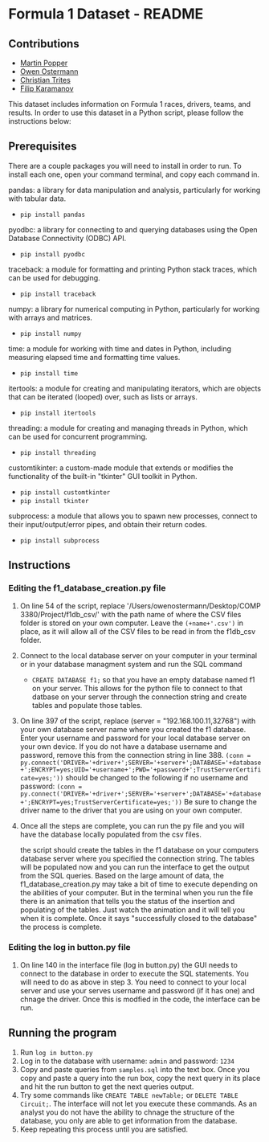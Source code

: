 # Formula 1 Dataset - README

## Contributions
- [Martin Popper](https://github.com/martinpopper)
- [Owen Ostermann](https://github.com/oostermann10)
- [Christian Trites](https://github.com/ChristianTrites)
- [Filip Karamanov](https://github.com/FilipKaramanov)

This dataset includes information on Formula 1 races, drivers, teams, and results. In order to use this dataset in a Python script, please follow the instructions below:
## Prerequisites
There are a couple packages you will need to install in order to run. To install each one, open your command terminal, and copy each command in.

pandas: a library for data manipulation and analysis, particularly for working with tabular data.
- `pip install pandas`
  
pyodbc: a library for connecting to and querying databases using the Open Database Connectivity (ODBC) API.
- `pip install pyodbc`
  
traceback: a module for formatting and printing Python stack traces, which can be used for debugging.
- `pip install traceback`

numpy: a library for numerical computing in Python, particularly for working with arrays and matrices.
- `pip install numpy`

time: a module for working with time and dates in Python, including measuring elapsed time and formatting time values.
- `pip install time`

itertools: a module for creating and manipulating iterators, which are objects that can be iterated (looped) over, such as lists or arrays.
- `pip install itertools`

threading: a module for creating and managing threads in Python, which can be used for concurrent programming. 
- `pip install threading`

customtikinter: a custom-made module that extends or modifies the functionality of the built-in "tkinter" GUI toolkit in Python.
- `pip install customtkinter`
- `pip install tkinter`

subprocess: a module that allows you to spawn new processes, connect to their input/output/error pipes, and obtain their return codes.
- `pip install subprocess`

## Instructions
### Editing the f1_database_creation.py file

1. On line 54 of the script, replace '/Users/owenostermann/Desktop/COMP 3380/Project/f1db_csv/' with the path name of where the CSV files folder is stored on your own computer. Leave the `(+name+'.csv')` in place, as it will allow all of the CSV files to be read in from the f1db_csv folder.

2. Connect to the local database server on your computer in your terminal or in your database managment system and run the SQL command 
   - `CREATE DATABASE f1;`
so that you have an empty database named f1 on your server. This allows for the python file to connect to that datbase on your server through the connection string and create tables and populate those tables.
   
3. On line 397 of the script, replace (server = "192.168.100.11,32768") with your own database server name where you created the f1 database. Enter your username and password for your local database server on your own device. If you do not have a database username and password, remove this from the connection string in line 388.
   `(conn = py.connect('DRIVER='+driver+';SERVER='+server+';DATABASE='+database+';ENCRYPT=yes;UID='+username+';PWD='+password+';TrustServerCertificate=yes;'))`
   should be changed to the following if no username and password:
   `(conn = py.connect('DRIVER='+driver+';SERVER='+server+';DATABASE='+database+';ENCRYPT=yes;TrustServerCertificate=yes;'))`
Be sure to change the driver name to the driver that you are using on your own computer.

4. Once all the steps are complete, you can run the py file and you will have the database locally populated from the csv files. 
   
   the script should create the tables in the f1 database on your computers database server where you specified the connection string. The tables will be populated now and you can run the interface to get the output from the SQL queries. Based on the large amount of data, the f1_database_creation.py may take a bit of time to execute depending on the abilities of your computer. But in the terminal when you run the file there is an animation that tells you the status of the insertion and populating of the tables. Just watch the animation and it will tell you when it is complete. Once it says "successfully closed to the database" the process is complete.

### Editing the log in button.py file
1. On line 140 in the interface file (log in button.py) the GUI needs to connect to the database in order to execute the SQL statements. You will need to do as above in step 3. You need to connect to your local server and use your serves username and password (if it has one) and chnage the driver. Once this is modfied in the code, the interface can be run.

## Running the program
1. Run `log in button.py`
2. Log in to the database with username: `admin` and password: `1234`
3. Copy and paste queries from `samples.sql` into the text box. Once you copy and paste a query into the run box, copy the next query in its place and hit the run button to get the next queries output.
4. Try some commands like `CREATE TABLE newTable;` or `DELETE TABLE Circuit;`. The interface will not let you execute these commands. As an analyst you do not have the ability to chnage the structure of the database, you only are able to get information from the database.
5. Keep repeating this process until you are satisfied. 
